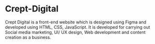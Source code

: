 # Crept-Digital
Crept Digital is a front-end website which is designed using Figma and developed using HTML, CSS, JavaScript. It is developed for carrying out Social media marketing, UI/ UX design, Web development and content creation as a business.
